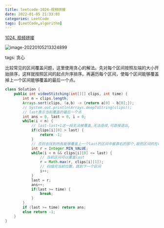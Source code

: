 ```yaml
---
title: leetcode-1024-视频拼接
date: 2022-01-05 21:33:03
categories: LeetCode
tags: [LeetCode,algorithm]
---
```


[1024. 视频拼接](https://leetcode-cn.com/problems/video-stitching/)

![image-20220105213324899](https://gitee.com/cao_ziqiang/img/raw/master/20220105213324.png)

tags: 贪心

比较常见的区间覆盖问题，这里使用贪心的解法。先对每个区间按照左端的大小开始排序，这样就按照区间的起点升序排序。再遍历每个区间，使每个区间能够覆盖掉上一个区间能够覆盖的最后一个点。

```java
class Solution {
    public int videoStitching(int[][] clips, int time) {
        int n = clips.length;
        Arrays.sort(clips, (a,b) -> {return a[0] - b[0];});
        // System.out.println(Arrays.deepToString(clips));
        // last表示当前覆盖的最后一个点
        int ans = 0, last = 0, i = 0;
        while(i < n) {
            // last-last+1这一段无法被覆盖,无法连续,可直接退出,
            if(clips[i][0] > last) {
                return -1;
            }
            // 否则去找到所有能够覆盖上一个last的区间中最靠右的那个,故而区间的左端点依然需要小于或是等于last
            int r = Integer.MIN_VALUE;
            while(i < n && clips[i][0] <= last) {
                // 当前区间可以覆盖last
                r = Math.max(r, clips[i][1]);
                // 扫描完当前位置，跳到下一个区间
                i++;
            }
            last = r;
            ans++;
            if(last >= time) {
                break;
            }
        }
        if (last >= time) return ans;
        else return -1;
    }
}
```

